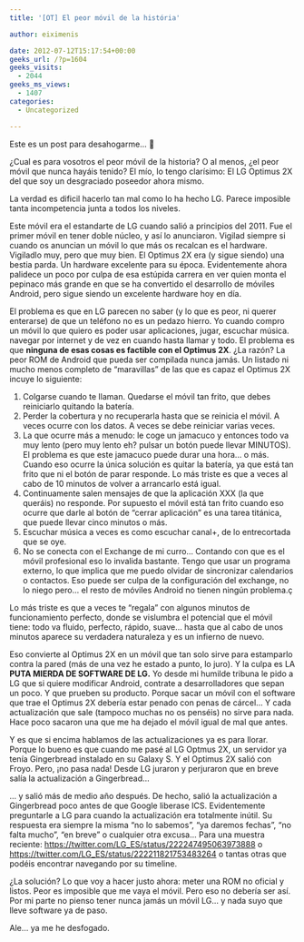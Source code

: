 ```yaml
---
title: '[OT] El peor móvil de la história'

author: eiximenis

date: 2012-07-12T15:17:54+00:00
geeks_url: /?p=1604
geeks_visits:
  - 2044
geeks_ms_views:
  - 1407
categories:
  - Uncategorized

---
```

Este es un post para desahogarme… 🙂

¿Cual es para vosotros el peor móvil de la historia? O al menos, ¿el peor móvil que nunca hayáis tenido? El mío, lo tengo clarísimo: El LG Optimus 2X del que soy un desgraciado poseedor ahora mismo.

La verdad es dificil hacerlo tan mal como lo ha hecho LG. Parece imposible tanta incompetencia junta a todos los niveles.

Este móvil era el estandarte de LG cuando salió a principios del 2011. Fue el primer móvil en tener doble núcleo, y así lo anunciaron. Vigilad siempre si cuando os anuncian un móvil lo que más os recalcan es el hardware. Vigiladlo muy, pero que muy bien. El Optimus 2X era (y sigue siendo) una bestia parda. Un hardware excelente para su época. Evidentemente ahora palidece un poco por culpa de esa estúpida carrera en ver quien monta el pepinaco más grande en que se ha convertido el desarrollo de móviles Android, pero sigue siendo un excelente hardware hoy en día.

El problema es que en LG parecen no saber (y lo que es peor, ni querer enterarse) de que un teléfono no es un pedazo hierro. Yo cuando compro un móvil lo que quiero es poder usar aplicaciones, jugar, escuchar música. navegar por internet y de vez en cuando hasta llamar y todo. El problema es que **ninguna de esas cosas es factible con el Optimus 2X**. ¿La razón? La peor ROM de Android que pueda ser compilada nunca jamás. Un listado ni mucho menos completo de “maravillas” de las que es capaz el Optimus 2X incuye lo siguiente:

  1. Colgarse cuando te llaman. Quedarse el móvil tan frito, que debes reiniciarlo quitando la batería. 
  2. Perder la cobertura y no recuperarla hasta que se reinicia el móvil. A veces ocurre con los datos. A veces se debe reiniciar varias veces. 
  3. La que ocurre más a menudo: le coge un jamacuco y entonces todo va muy lento (pero muy lento eh? pulsar un botón puede llevar MINUTOS). El problema es que este jamacuco puede durar una hora… o más. Cuando eso ocurre la única solución es quitar la batería, ya que está tan frito que ni el botón de parar responde. Lo más triste es que a veces al cabo de 10 minutos de volver a arrancarlo está igual. 
  4. Continuamente salen mensajes de que la aplicación XXX (la que queráis) no responde. Por supuesto el móvil está tan frito cuando eso ocurre que darle al botón de “cerrar aplicación” es una tarea titánica, que puede llevar cinco minutos o más. 
  5. Escuchar música a veces es como escuchar canal+, de lo entrecortada que se oye. 
  6. No se conecta con el Exchange de mi curro… Contando con que es el móvil profesional eso lo invalida bastante. Tengo que usar un programa externo, lo que implica que me puedo olvidar de sincronizar calendarios o contactos. Eso puede ser culpa de la configuración del exchange, no lo niego pero… el resto de móviles Android no tienen ningún problema.ç

Lo más triste es que a veces te “regala” con algunos minutos de funcionamiento perfecto, donde se vislumbra el potencial que el móvil tiene: todo va fluido, perfecto, rápido, suave… hasta que al cabo de unos minutos aparece su verdadera naturaleza y es un infierno de nuevo.

Eso convierte al Optimus 2X en un móvil que tan solo sirve para estamparlo contra la pared (más de una vez he estado a punto, lo juro). Y la culpa es LA **PUTA MIERDA DE SOFTWARE DE LG.** Yo desde mi humilde tribuna le pido a LG que si quiere modificar Android, contrate a desarrolladores que sepan un poco. Y que prueben su producto. Porque sacar un móvil con el software que trae el Optimus 2X debería estar penado con penas de cárcel… Y cada actualización que sale (tampoco muchas no os penséis) no sirve para nada. Hace poco sacaron una que me ha dejado el móvil igual de mal que antes.

Y es que si encima hablamos de las actualizaciones ya es para llorar. Porque lo bueno es que cuando me pasé al LG Optmus 2X, un servidor ya tenía Gingerbread instalado en su Galaxy S. Y el Optimus 2X salió con Froyo. Pero, ¡no pasa nada! Desde LG juraron y perjuraron que en breve salía la actualización a Gingerbread…

… y salió más de medio año después. De hecho, salió la actualización a Gingerbread poco antes de que Google liberase ICS. Evidentemente preguntarle a LG para cuando la actualización era totalmente inútil. Su respuesta era siempre la misma “no lo sabemos”, “ya daremos fechas”, “no falta mucho”, “en breve” o cualquier otra excusa… Para una muestra reciente: <https://twitter.com/LG_ES/status/222247495063973888> o <https://twitter.com/LG_ES/status/222211821753483264> o tantas otras que podéis encontrar navegando por su timeline.

¿La solución? Lo que voy a hacer justo ahora: meter una ROM no oficial y listos. Peor es imposible que me vaya el móvil. Pero eso no debería ser así. Por mi parte no pienso tener nunca jamás un móvil LG… y nada suyo que lleve software ya de paso.

Ale… ya me he desfogado.